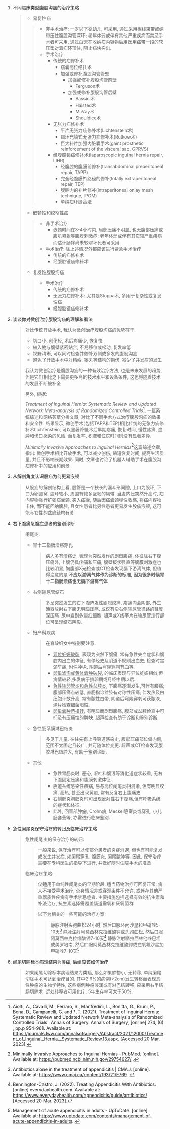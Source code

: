 1. 不同临床类型腹股沟疝的治疗策略
    > - 易复性疝
    > > - 非手术治疗: 一岁以下婴幼儿, 可采用, 通过采用棉线束带或绷带压住腹股沟管深环; 老年体弱或伴有其他严重疾病而禁忌手术者可采用, 通过白天在收纳疝内容物后用医用疝带一段的软压垫对着疝环顶住, 阻止疝块突出.
    > > - 手术治疗
    > >     - 传统的疝修补术
    > >         - 疝囊高位结扎术
    > >         - 加强或修补腹股沟管管壁
    > >             - 加强或修补腹股沟管前壁
    > >                 - Ferguson术
    > >             - 加强或修补腹股沟管后壁
    > >                 - Bassini术
    > >                 - Halsted术
    > >                 - McVay术
    > >                 - Shouldice术
    > >     - 无张力疝修补术
    > >         - 平片无张力疝修补术(Lichtenstein术)
    > >         - 疝环充填式无张力疝修补术(Rutkow术)
    > >         - 巨大补片加强内脏囊手术(gaint prosthetic reinforcement of the visceral sac, GPRVS)
    > >     - 经腹腔镜疝修补术(laparoscopic inguinal hernia repair, LIHR)
    > >         - 经腹腔的腹膜前修补(transabdominal preperitoneal repair, TAPP)
    > >         - 完全经腹膜外路径的修补(totally extraperitoneal repair, TEP)
    > >         - 腹腔内的补片修补(intraperitoneal onlay mesh technique, IPOM)
    > >         - 单纯疝环缝合法
    > - 嵌顿性和绞窄性疝
    > > - 非手术治疗
    > >     - 嵌顿时间在3-4小时内, 局部压痛不明显, 也无腹部压痛或腹肌紧张等腹膜刺激症; 老年体弱或伴有其它较严重疾病而估计肠袢尚未较窄坏死者可采用
    > > - 手术治疗: 除上述情况外都应该进行紧急手术治疗
    > >     - 传统的疝修补术
    > >     - 经腹腔镜疝修补术
    > - 复发性腹股沟疝
    > > - 手术治疗
    > >     - 传统的疝修补术
    > >     - 无张力疝修补术: 尤其是Stoppa术, 多用于复杂性或复发性疝
    > >     - 经腹腔镜疝修补术
2. 谈谈你对微创治疗腹股沟疝的理解和看法
    > 对比传统开放手术, 我认为微创治疗腹股沟疝的优势在于:
    > - 切口小, 创伤轻, 术后疼痛少, 恢复快
    > - 植入物与腹壁紧密贴合, 不易移位或松动, 复发率低
    > - 视野清晰, 可以同时检查并修补双侧或多发的腹股沟疝
    > - 避免了开放手术中对精索, 睾丸等结构的损伤, 减少了并发症的发生
    > 
    > 我认为微创治疗是腹股沟疝的一种有效治疗方法, 也是未来发展的趋势, 但是它们相比之下需要更多高的技术水平和设备条件, 这也将随着技术的发展不断被补全
    >
    > 另外, 根据:
    >
    > *Treatment of Inguinal Hernia: Systematic Review and Updated Network Meta-analysis of Randomized Controlled Trials*[^1], 一篇系统综述和网络荟萃分析文章, 对比了不同手术方式治疗腹股沟疝的效果和安全性. 结果显示, 微创手术(包括TAPP和TEP)相比传统的无张力疝修补术Lichtenstein, 可以显著降低术后早期疼痛, 恢复时间, 慢性疼痛, 血肿和伤口感染的风险. 而复发率, 积液和住院时间则没有显著差异. 
    >
    > *Minimally Invasive Approaches to Inguinal Hernias*[^2]这篇综述文章, 指出: 微创手术相比开放手术, 可以减少创伤, 缩短恢复时间, 提高生活质量, 并且不影响长期效果. 同时, 文章也讨论了机器人辅助手术在腹股沟疝修补中的应用和前景. 
3. 从解剖角度认识股疝为何更易嵌顿
    > 从股疝的解剖结构上看, 股管是一个狭长的漏斗形间隙, 上口为股环, 下口为卵圆窝. 股环较小, 周围有较多坚韧的韧带. 当腹内压突然升高时, 疝内容物强行扩张疝囊颈, 突入疝囊, 随后因疝囊颈弹性收缩, 将疝内容物卡住, 而不能回纳腹腔, 且女性患者比男性患者更易发生股疝嵌顿, 这可能与女性的盆底结构有关
4. 右下腹痛急腹症患者的鉴别诊断
    > 阑尾炎:
    > - 胃十二指肠溃疡穿孔
    >   > 病人多有溃疡史, 表现为突然发作的剧烈腹痛, 体征除右下腹压痛外, 上腹仍具疼痛和压痛, 腹壁板状强直等腹膜刺激症也比较明显, 胸腹部X光检查或CT检查发现膈下游离气体, 但值得注意的是 **不应以游离气体作为诊断的标准, 因为很多时候胃十二指肠溃疡也无膈下游离气体**
    > - 右侧输尿管结石
    >   > 多呈突然发生的右下腹阵发性剧烈绞痛, 疼痛向会阴部, 外生殖器放射右下腹无明显压痛, 或仅有沿右侧输尿管径路的轻度深压痛. 尿中查到多量红细胞. 超声或X线平片在输尿管走行部位可呈现结石阴影. 
    > - 妇产科疾病
    >   > 在育龄妇女中特别要注意. 
    >   > - <u>异位妊娠破裂</u>, 表现为突然下腹痛, 常有急性失血症状和腹腔内出血的体征, 有停经史及阴道不规则出血史; 检查时宫颈举痛, 附件肿块, 阴道后穹隆穿刺有血等. 
    >   > - <u>卵巢滤泡或黄体囊肿破裂</u>, 的临床表现与异位妊娠相似,但病情较轻,多发病于排卵期或月经中期以后. 
    >   > - <u>急性输卵管炎和急性盆腔炎</u>, 下腹痛逐渐发生,可伴有腰痛; 腹部压痛点较低, 直肠指诊盆腔有对称性压痛; 伴发热及白细胞计数升高, 常有脓性白带, 阴道后穹隆穿刺可获脓液, 涂片检查细菌阳性. 
    >   > - <u>卵巢囊肿蒂扭转</u>, 有明显而剧烈腹痛, 腹部或盆腔检查中可扪及有压痛性的肿块. 超声检查有助于诊断和鉴别诊断. 
    > - 急性肠系膜淋巴结炎
    >   > 多见于儿童. 往往先有上呼吸道感染史, 腹部压痛部位偏内侧, 范围不太固定且较广, 并可随体位变更. 超声或CT检查发现腹腔淋巴结肿大, 有助于鉴别诊断. 
    > - 其他
    >   > - 急性胃肠炎时, 恶心, 呕吐和腹泻等消化道症状较重, 无右下腹固定压痛和腹膜刺激体征. 
    >   > - 胆道系统感染性疾病, 易与高位阑尾炎相混淆, 但有明显绞痛, 高热, 甚至出现黄疸, 常有反复右上腹痛史. 
    >   > - 右侧肺炎胸膜炎时可出现反射性右下腹痛,但有呼吸系统的症状和体征. 
    >   > - 此外, 回盲部肿瘤, Crohn病, Meckel憩室炎或穿孔, 小儿肠套叠等, 亦需进行临床鉴别. 
5. 急性阑尾炎保守治疗的转归及临床治疗策略
    > 急性阑尾炎的保守治疗的转归:
    > > 一般来说, 保守治疗可以使部分患者的炎症消退, 但也有可能复发或发生并发症, 如阑尾穿孔, 腹膜炎, 阑尾脓肿等. 因此, 保守治疗需要在专科医生的指导下进行, 并做好随时住院手术的准备
    > 
    > 临床治疗策略:
    > > 仅适用于单纯性阑尾炎的早期阶段, 适当药物治疗可回复正常; 病人不接受手术治疗, 全身情况差或客观条件不允许, 或伴存其他严重器质性疾病有手术禁忌症者. 主要措施包括选择有效的抗生素和补液治疗, 抗生素选择需覆盖肠道需氧和厌氧菌群
    > > 
    > > 以下为相关的一些可能的治疗方案:
    > > > 静脉注射头孢曲松24小时, 然后口服环丙沙星和甲硝唑5-10天[^3]
    > > > 静脉注射阿莫西林克拉维酸钾或头孢曲松, 然后口服阿莫西林克拉维酸钾7-10天[^4]
    > > > 静脉注射哌拉西林他唑巴坦或美罗培南, 然后口服阿莫西林克拉维酸钾或左氧氟沙星加甲硝唑7-10天[^5]
6. 阑尾切除标本病理结果为类癌, 后续应该如何治疗
    > 如果阑尾切除标本病理结果为类癌, 那么如果肿物小, 无转移, 单纯阑尾切除手术可达到治疗目的. 其中2.9%的病例(>2cm)发生转移而表现恶性肿瘤的生物学特性, 这些病例肿瘤浸润或有淋巴结转移, 应采用右半结肠切除术. 远处转移者可用化疗. 5年生存率可大于50%. 

[^1]: Aiolfi, A., Cavalli, M., Ferraro, S., Manfredini, L., Bonitta, G., Bruni, P., Bona, D., Campanelli, G. and †, ‡. (2021). Treatment of Inguinal Hernia: Systematic Review and Updated Network Meta-analysis of Randomized Controlled Trials : Annals of Surgery. Annals of Surgery, [online] 274, (6) , pp.p 954-961. Available at: https://journals.lww.com/annalsofsurgery/Abstract/2021/12000/Treatment_of_Inguinal_Hernia__Systematic_Review.13.aspx. [Accessed 20 Mar. 2023].
[^2]: Minimally Invasive Approaches to Inguinal Hernias - PubMed. [online]. Available at: https://pubmed.ncbi.nlm.nih.gov/29754627/..
[^3]: Antibiotics alone in the treatment of appendicitis | CMAJ. [online]. Available at: https://www.cmaj.ca/content/193/21/E769..
[^4]: Bennington-Castro, J. (2022). Treating Appendicitis With Antibiotics. [online] everydayhealth.com. Available at: https://www.everydayhealth.com/appendicitis/guide/antibiotics/ [Accessed 20 Mar. 2023].
[^5]: Management of acute appendicitis in adults - UpToDate. [online]. Available at: https://www.uptodate.com/contents/management-of-acute-appendicitis-in-adults..